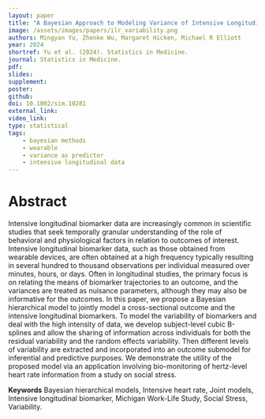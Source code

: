 ```yaml
---
layout: paper
title: "A Bayesian Approach to Modeling Variance of Intensive Longitudinal Biomarker Data as a Predictor of Health Outcomes"
image: /assets/images/papers/ilr_variability.png
authors: Mingyan Yu, Zhenke Wu, Margaret Hicken, Michael R Elliott
year: 2024
shortref: Yu et al. (2024). Statistics in Medicine.
journal: Statistics in Medicine.
pdf: 
slides: 
supplement: 
poster: 
github: 
doi: 10.1002/sim.10281
external_link: 
video_link: 
type: statistical
tags:
    - bayesian methods
    - wearable
    - variance as predictor 
    - intensive longitudinal data
---
```


# Abstract

Intensive longitudinal biomarker data are increasingly common in scientific studies that seek temporally granular understanding of the role of behavioral and physiological factors in relation to outcomes of interest. Intensive longitudinal biomarker data, such as those obtained from wearable devices, are often obtained at a high frequency typically resulting in several hundred to thousand observations per individual measured over minutes, hours, or days. Often in longitudinal studies, the primary focus is on relating the means of biomarker trajectories to an outcome, and the variances are treated as nuisance parameters, although they may also be informative for the outcomes. In this paper, we propose a Bayesian hierarchical model to jointly model a cross-sectional outcome and the intensive longitudinal biomarkers. To model the variability of biomarkers and deal with the high intensity of data, we develop subject-level cubic B-splines and allow the sharing of information across individuals for both the residual variability and the random effects variability. Then different levels of variability are extracted and incorporated into an outcome submodel for inferential and predictive purposes. We demonstrate the utility of the proposed model via an application involving bio-monitoring of hertz-level heart rate information from a study on social stress.

**Keywords** Bayesian hierarchical models, Intensive heart rate, Joint models, Intensive longitudinal biomarker, Michigan Work-Life Study, Social Stress, Variability.